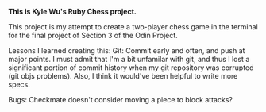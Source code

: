 <strong>This is Kyle Wu's Ruby Chess project.</strong>

This project is my attempt to create a two-player chess game in the terminal for the final project of Section 3 of the Odin Project. 

Lessons I learned creating this:
Git: Commit early and often, and push at major points. I must admit that I'm a bit unfamilar with git, and thus I lost a significant
portion of commit history when my git repository was corrupted (git objs problems).
Also, I think it would've been helpful to write more specs.

Bugs:
Checkmate doesn't consider moving a piece to block attacks?
